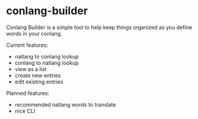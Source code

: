 # conlang-builder
Conlang Builder is a simple tool to help keep things organized as you define words in your conlang.

Current features:
* natlang to conlang lookup
* conlang to natlang lookup
* view as a list
* create new entries
* edit existing entries

Planned features:
* recommended natlang words to translate
* nice CLI
